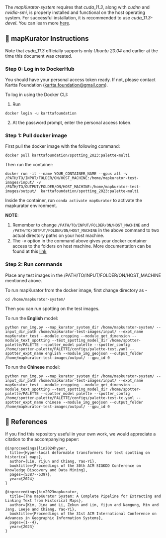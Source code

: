 
The *mapKurator-system* requires that *cuda_11.3*, along with *cudnn* and *nvidia-smi*, is properly installed and functional on the host operating system. For successful installation, it is recommended to use *cuda_11.3-devel*. You can learn more [here](https://github.com/NVIDIA/nvidia-docker/wiki/CUDA).

## 📁 mapKurator Instructions

Note that *cuda_11.3* officially supports only *Ubuntu 20.04* and earlier at the time this document was created.

### Step 0: Log in to DockerHub
You should have your personal access token ready. If not, please contact Kartta Foundation (kartta.foundation@gmail.com).

To log in using the Docker CLI:

1. Run
```
docker login -u karttafoundation
```

2. At the password prompt, enter the personal access token.

### Step 1: Pull docker image 

First pull the docker image with the following command:

```docker pull karttafoundation/spotting_2023:palette-multi```

Then run the container:
```
docker run -it --name YOUR_CONTAINER_NAME --gpus all -v /PATH/TO/INPUT/FOLDER/ON/HOST_MACHINE:/home/mapkurator-test-images/input/ -v /PATH/TO/OUTPUT/FOLDER/ON/HOST_MACHINE:/home/mapkurator-test-images/output/  karttafoundation/spotting_2023:palette-multi
```

Inside the container, run `conda activate mapKurator` to activate the mapkurator environment. 

**NOTE**: 
1) Remember to change `/PATH/TO/INPUT/FOLDER/ON/HOST_MACHINE` and `/PATH/TO/OUTPUT/FOLDER/ON/HOST_MACHINE` in the above command to two actual directory paths on your host machine. 
2) The -v option in the command above gives your docker container access to the folders on host machine. More documentation can be found at this [link](https://docs.docker.com/storage/volumes/)


### Step 2: Run commands 
Place any test images in the /PATH/TO/INPUT/FOLDER/ON/HOST_MACHINE mentioned above.

To run mapKurator from the docker image, first change directory as -     
```
cd /home/mapkurator-system/
```

Then you can run spotting on the test images.     


To run the **English** model:
```
python run_img.py --map_kurator_system_dir /home/mapkurator-system/ --input_dir_path /home/mapkurator-test-images/input/ --expt_name mapKurator_test --module_cropping --module_get_dimension --module_text_spotting --text_spotting_model_dir /home/spotter-palette/PALETTE --spotter_model palette --spotter_config /home/spotter-palette/PALETTE/configs/palette-test.yaml --spotter_expt_name english --module_img_geojson --output_folder /home/mapkurator-test-images/output/ --gpu_id 0
```

To run the **Chinese** model:
```
python run_img.py --map_kurator_system_dir /home/mapkurator-system/ --input_dir_path /home/mapkurator-test-images/input/ --expt_name mapKurator_test --module_cropping --module_get_dimension --module_text_spotting --text_spotting_model_dir /home/spotter-palette/PALETTE --spotter_model palette --spotter_config /home/spotter-palette/PALETTE/configs/palette-test-tc.yaml --spotter_expt_name chinese --module_img_geojson --output_folder /home/mapkurator-test-images/output/ --gpu_id 0
```


## 🔗 References

If you find this repository useful in your own work, we would appreciate a citation to the accompanying paper:

```
@inproceedings{lin2024hyper,
  title={Hyper-local deformable transformers for text spotting on historical maps},
  author={Lin, Yijun and Chiang, Yao-Yi},
  booktitle={Proceedings of the 30th ACM SIGKDD Conference on Knowledge Discovery and Data Mining},
  pages={5387--5397},
  year={2024}
}
```
```
@inproceedings{kim2023mapkurator,
  title={The mapKurator System: A Complete Pipeline for Extracting and Linking Text from Historical Maps},
  author={Kim, Jina and Li, Zekun and Lin, Yijun and Namgung, Min and Jang, Leeje and Chiang, Yao-Yi},
  booktitle={Proceedings of the 31st ACM International Conference on Advances in Geographic Information Systems},
  pages={1--4},
  year={2023}
}
```


